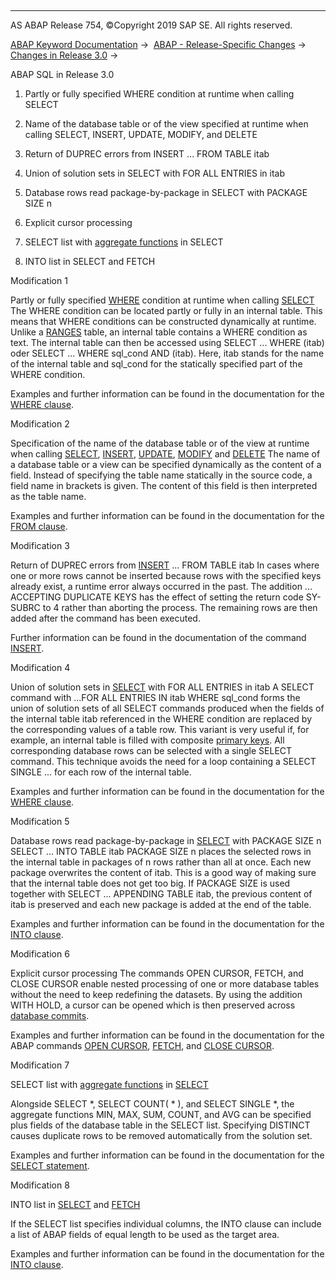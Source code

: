   

* * *

AS ABAP Release 754, ©Copyright 2019 SAP SE. All rights reserved.

[ABAP Keyword Documentation](https://help.sap.com/doc/abapdocu_754_index_htm/7.54/en-US/abenabap.htm) →  [ABAP - Release-Specific Changes](https://help.sap.com/doc/abapdocu_754_index_htm/7.54/en-US/abennews.htm) →  [Changes in Release 3.0](https://help.sap.com/doc/abapdocu_754_index_htm/7.54/en-US/abennews-30.htm) → 

ABAP SQL in Release 3.0

1.  Partly or fully specified WHERE condition at runtime when calling SELECT
    
2.  Name of the database table or of the view specified at runtime when calling SELECT, INSERT, UPDATE, MODIFY, and DELETE
    
3.  Return of DUPREC errors from INSERT ... FROM TABLE itab
    
4.  Union of solution sets in SELECT with FOR ALL ENTRIES in itab
    
5.  Database rows read package-by-package in SELECT with PACKAGE SIZE n
    
6.  Explicit cursor processing
    
7.  SELECT list with [aggregate functions](https://help.sap.com/doc/abapdocu_754_index_htm/7.54/en-US/abenaggregate_function_glosry.htm "Glossary Entry") in SELECT
    
8.  INTO list in SELECT and FETCH
    

Modification 1

Partly or fully specified [WHERE](https://help.sap.com/doc/abapdocu_754_index_htm/7.54/en-US/abapwhere.htm) condition at runtime when calling [SELECT](https://help.sap.com/doc/abapdocu_754_index_htm/7.54/en-US/abapselect.htm)
The WHERE condition can be located partly or fully in an internal table. This means that WHERE conditions can be constructed dynamically at runtime. Unlike a [RANGES](https://help.sap.com/doc/abapdocu_754_index_htm/7.54/en-US/abapranges.htm) table, an internal table contains a WHERE condition as text. The internal table can then be accessed using SELECT ... WHERE (itab) oder SELECT ... WHERE sql\_cond AND (itab). Here, itab stands for the name of the internal table and sql\_cond for the statically specified part of the WHERE condition.

Examples and further information can be found in the documentation for the [WHERE clause](https://help.sap.com/doc/abapdocu_754_index_htm/7.54/en-US/abapwhere.htm).

Modification 2

Specification of the name of the database table or of the view at runtime when calling [SELECT](https://help.sap.com/doc/abapdocu_754_index_htm/7.54/en-US/abapselect.htm), [INSERT](https://help.sap.com/doc/abapdocu_754_index_htm/7.54/en-US/abapinsert_dbtab.htm), [UPDATE](https://help.sap.com/doc/abapdocu_754_index_htm/7.54/en-US/abapupdate.htm), [MODIFY](https://help.sap.com/doc/abapdocu_754_index_htm/7.54/en-US/abapmodify_dbtab.htm) and [DELETE](https://help.sap.com/doc/abapdocu_754_index_htm/7.54/en-US/abapdelete_dbtab.htm)
The name of a database table or a view can be specified dynamically as the content of a field. Instead of specifying the table name statically in the source code, a field name in brackets is given. The content of this field is then interpreted as the table name.

Examples and further information can be found in the documentation for the [FROM clause](https://help.sap.com/doc/abapdocu_754_index_htm/7.54/en-US/abapfrom_clause.htm).

Modification 3

Return of DUPREC errors from [INSERT](https://help.sap.com/doc/abapdocu_754_index_htm/7.54/en-US/abapinsert_dbtab.htm) ... FROM TABLE itab
In cases where one or more rows cannot be inserted because rows with the specified keys already exist, a runtime error always occurred in the past. The addition ... ACCEPTING DUPLICATE KEYS has the effect of setting the return code SY-SUBRC to 4 rather than aborting the process. The remaining rows are then added after the command has been executed.

Further information can be found in the documentation of the command [INSERT](https://help.sap.com/doc/abapdocu_754_index_htm/7.54/en-US/abapinsert_dbtab.htm).

Modification 4

Union of solution sets in [SELECT](https://help.sap.com/doc/abapdocu_754_index_htm/7.54/en-US/abapselect.htm) with FOR ALL ENTRIES in itab
A SELECT command with ...FOR ALL ENTRIES IN itab WHERE sql\_cond forms the union of solution sets of all SELECT commands produced when the fields of the internal table itab referenced in the WHERE condition are replaced by the corresponding values of a table row. This variant is very useful if, for example, an internal table is filled with composite [primary keys](https://help.sap.com/doc/abapdocu_754_index_htm/7.54/en-US/abenprimary_key_glosry.htm "Glossary Entry"). All corresponding database rows can be selected with a single SELECT command. This technique avoids the need for a loop containing a SELECT SINGLE ... for each row of the internal table.

Examples and further information can be found in the documentation for the [WHERE clause](https://help.sap.com/doc/abapdocu_754_index_htm/7.54/en-US/abapwhere.htm).

Modification 5

Database rows read package-by-package in [SELECT](https://help.sap.com/doc/abapdocu_754_index_htm/7.54/en-US/abapselect.htm) with PACKAGE SIZE n
SELECT ... INTO TABLE itab PACKAGE SIZE n places the selected rows in the internal table in packages of n rows rather than all at once. Each new package overwrites the content of itab. This is a good way of making sure that the internal table does not get too big. If PACKAGE SIZE is used together with SELECT ... APPENDING TABLE itab, the previous content of itab is preserved and each new package is added at the end of the table.

Examples and further information can be found in the documentation for the [INTO clause](https://help.sap.com/doc/abapdocu_754_index_htm/7.54/en-US/abapinto_clause.htm).

Modification 6

Explicit cursor processing
The commands OPEN CURSOR, FETCH, and CLOSE CURSOR enable nested processing of one or more database tables without the need to keep redefining the datasets. By using the addition WITH HOLD, a cursor can be opened which is then preserved across [database commits](https://help.sap.com/doc/abapdocu_754_index_htm/7.54/en-US/abendatabase_commit_glosry.htm "Glossary Entry").

Examples and further information can be found in the documentation for the ABAP commands [OPEN CURSOR](https://help.sap.com/doc/abapdocu_754_index_htm/7.54/en-US/abapopen_cursor.htm), [FETCH](https://help.sap.com/doc/abapdocu_754_index_htm/7.54/en-US/abapfetch.htm), and [CLOSE CURSOR](https://help.sap.com/doc/abapdocu_754_index_htm/7.54/en-US/abapclose_cursor.htm).

Modification 7

SELECT list with [aggregate functions](https://help.sap.com/doc/abapdocu_754_index_htm/7.54/en-US/abenaggregate_function_glosry.htm "Glossary Entry") in [SELECT](https://help.sap.com/doc/abapdocu_754_index_htm/7.54/en-US/abapselect.htm)

Alongside SELECT \*, SELECT COUNT( \* ), and SELECT SINGLE \*, the aggregate functions MIN, MAX, SUM, COUNT, and AVG can be specified plus fields of the database table in the SELECT list. Specifying DISTINCT causes duplicate rows to be removed automatically from the solution set.

Examples and further information can be found in the documentation for the [SELECT statement](https://help.sap.com/doc/abapdocu_754_index_htm/7.54/en-US/abapselect.htm).

Modification 8

INTO list in [SELECT](https://help.sap.com/doc/abapdocu_754_index_htm/7.54/en-US/abapselect.htm) and [FETCH](https://help.sap.com/doc/abapdocu_754_index_htm/7.54/en-US/abapfetch.htm)

If the SELECT list specifies individual columns, the INTO clause can include a list of ABAP fields of equal length to be used as the target area.

Examples and further information can be found in the documentation for the [INTO clause](https://help.sap.com/doc/abapdocu_754_index_htm/7.54/en-US/abapinto_clause.htm).